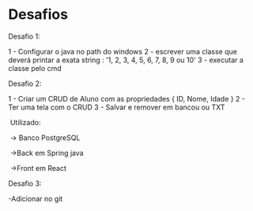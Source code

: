 # Desafios



Desafio 1:

1 - Configurar o java no path do windows
2 - escrever uma classe que deverá printar a exata string : '1, 2, 3, 4, 5, 6, 7, 8, 9 ou 10'
3 - executar a classe pelo cmd



Desafio 2:

1 - Criar um CRUD de Aluno com as propriedades { ID, Nome, Idade }
2 - Ter uma tela com o CRUD
3 - Salvar e remover em bancou ou TXT

​	Utilizado:

​	-> Banco PostgreSQL

​	->Back em Spring java

​	->Front em React

Desafio 3:

-Adicionar no git